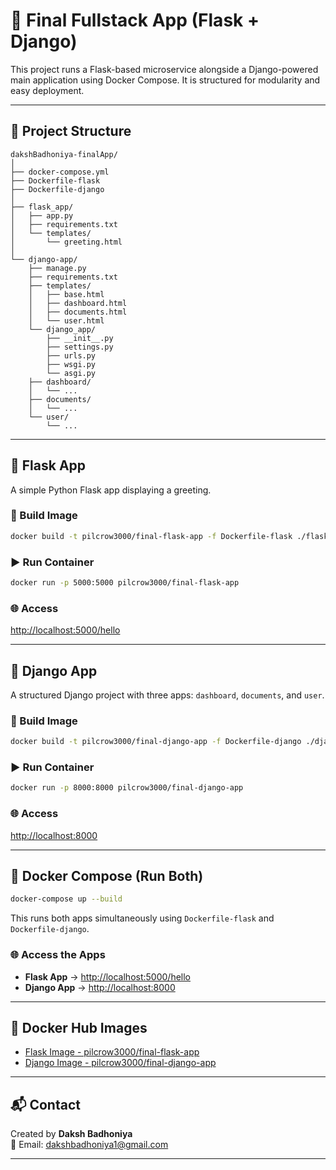 # 🧩 Final Fullstack App (Flask + Django)

This project runs a Flask-based microservice alongside a Django-powered main application using Docker Compose. It is structured for modularity and easy deployment.

---

## 📁 Project Structure

```
dakshBadhoniya-finalApp/
│
├── docker-compose.yml
├── Dockerfile-flask
├── Dockerfile-django
│
├── flask_app/
│   ├── app.py
│   ├── requirements.txt
│   └── templates/
│       └── greeting.html
│
└── django-app/
    ├── manage.py
    ├── requirements.txt
    ├── templates/
    │   ├── base.html
    │   ├── dashboard.html
    │   ├── documents.html
    │   └── user.html
    └── django_app/
        ├── __init__.py
        ├── settings.py
        ├── urls.py
        ├── wsgi.py
        └── asgi.py
    ├── dashboard/
    │   └── ...
    ├── documents/
    │   └── ...
    └── user/
        └── ...
```

---

## 🐍 Flask App

A simple Python Flask app displaying a greeting.

### 🔨 Build Image

```bash
docker build -t pilcrow3000/final-flask-app -f Dockerfile-flask ./flask_app
```

### ▶️ Run Container

```bash
docker run -p 5000:5000 pilcrow3000/final-flask-app
```

### 🌐 Access

[http://localhost:5000/hello](http://localhost:5000/hello)

---

## 🧠 Django App

A structured Django project with three apps: `dashboard`, `documents`, and `user`.

### 🔨 Build Image

```bash
docker build -t pilcrow3000/final-django-app -f Dockerfile-django ./django-app
```

### ▶️ Run Container

```bash
docker run -p 8000:8000 pilcrow3000/final-django-app
```

### 🌐 Access

[http://localhost:8000](http://localhost:8000)

---

## 🧰 Docker Compose (Run Both)

```bash
docker-compose up --build
```

This runs both apps simultaneously using `Dockerfile-flask` and `Dockerfile-django`.

### 🌐 Access the Apps

- **Flask App** → [http://localhost:5000/hello](http://localhost:5000/hello)
- **Django App** → [http://localhost:8000](http://localhost:8000)

---

## 🐳 Docker Hub Images

- [Flask Image - pilcrow3000/final-flask-app](https://hub.docker.com/r/pilcrow3000/final-flask-app)
- [Django Image - pilcrow3000/final-django-app](https://hub.docker.com/r/pilcrow3000/final-django-app)

---

## 📬 Contact

Created by **Daksh Badhoniya**  
📧 Email: [dakshbadhoniya1@gmail.com](mailto:dakshbadhoniya1@gmail.com)

---
